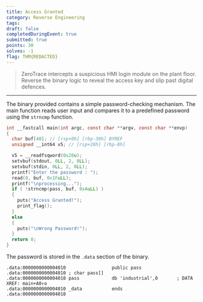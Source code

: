 ```yaml
---
title: Access Granted
category: Reverse Engineering
tags: 
draft: false
completedDuringEvent: true
submitted: true
points: 30
solves: -1
flag: THM{REDACTED}
---
```

> ZeroTrace intercepts a suspicious HMI login module on the plant floor. Reverse the binary logic to reveal the access key and slip past digital defences.

---

The binary provided contains a simple password-checking mechanism. The main function reads user input and compares it to a predefined password using the `strncmp` function.

```c
int __fastcall main(int argc, const char **argv, const char **envp)
{
  char buf[40]; // [rsp+0h] [rbp-30h] BYREF
  unsigned __int64 v5; // [rsp+28h] [rbp-8h]

  v5 = __readfsqword(0x28u);
  setvbuf(stdout, 0LL, 2, 0LL);
  setvbuf(stdin, 0LL, 2, 0LL);
  printf("Enter the password : ");
  read(0, buf, 0x1FuLL);
  printf("\nprocessing...");
  if ( !strncmp(pass, buf, 0xAuLL) )
  {
    puts("Access Granted!");
    print_flag();
  }
  else
  {
    puts("\nWrong Password!");
  }
  return 0;
}
```

The password is stored in the `.data` section of the binary.

```
.data:0000000000004010                 public pass
.data:0000000000004010 ; char pass[]
.data:0000000000004010 pass            db 'industrial',0       ; DATA XREF: main+A0↑o
.data:0000000000004010 _data           ends
.data:0000000000004010
```
